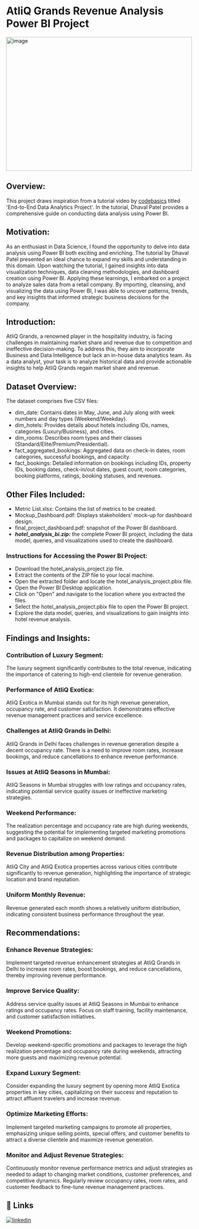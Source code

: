 # AtliQ Grands Revenue Analysis Power BI Project
<img src="hotel_image.jpg" alt="image" width="500" height="360">

## Overview:
This project draws inspiration from a tutorial video by [codebasics](https://www.youtube.com/channel/UCh9nVJoWXmFb7sLApWGcLPQ) titled 'End-to-End Data Analytics Project'. In the tutorial, Dhaval Patel provides a comprehensive guide on conducting data analysis using Power BI.

## Motivation:
As an enthusiast in Data Science, I found the opportunity to delve into data analysis using Power BI both exciting and enriching. The tutorial by Dhaval Patel presented an ideal chance to expand my skills and understanding in this domain.
Upon watching the tutorial, I gained insights into data visualization techniques, data cleaning methodologies, and dashboard creation using Power BI. Applying these learnings, I embarked on a project to analyze sales data from a retail company. By importing, cleansing, and visualizing the data using Power BI, I was able to uncover patterns, trends, and key insights that informed strategic business decisions for the company.

## Introduction:
AtliQ Grands, a renowned player in the hospitality industry, is facing challenges in maintaining market share and revenue due to competition and ineffective decision-making. To address this, they aim to incorporate Business and Data Intelligence but lack an in-house data analytics team. As a data analyst, your task is to analyze historical data and provide actionable insights to help AtliQ Grands regain market share and revenue.

## Dataset Overview:
The dataset comprises five CSV files:

* dim_date: Contains dates in May, June, and July along with week numbers and day types (Weekend/Weekday).
* dim_hotels: Provides details about hotels including IDs, names, categories (Luxury/Business), and cities.
* dim_rooms: Describes room types and their classes (Standard/Elite/Premium/Presidential).
* fact_aggregated_bookings: Aggregated data on check-in dates, room categories, successful bookings, and capacity.
* fact_bookings: Detailed information on bookings including IDs, property IDs, booking dates, check-in/out dates, guest count, room categories, booking platforms, ratings, booking statuses, and revenues.

## Other Files Included:
* Metric List.xlsx: Contains the list of metrics to be created.
* Mockup_Dashboard.pdf: Displays stakeholders' mock-up for dashboard design.
* final_project_dashboard.pdf: snapshot of the Power BI dashboard.
* <b><i>hotel_analysis_bi.zip:</b></i> the complete Power BI project, including the data model, queries, and visualizations used to create the dashboard.

### Instructions for Accessing the Power BI Project:
- Download the hotel_analysis_project.zip file.
- Extract the contents of the ZIP file to your local machine.
- Open the extracted folder and locate the hotel_analysis_project.pbix file.
- Open the Power BI Desktop application.
- Click on "Open" and navigate to the location where you extracted the files.
- Select the hotel_analysis_project.pbix file to open the Power BI project.
- Explore the data model, queries, and visualizations to gain insights into hotel revenue analysis.

## Findings and Insights:

### Contribution of Luxury Segment:
The luxury segment significantly contributes to the total revenue, indicating the importance of catering to high-end clientele for revenue generation.

### Performance of AtliQ Exotica:
AtliQ Exotica in Mumbai stands out for its high revenue generation, occupancy rate, and customer satisfaction. It demonstrates effective revenue management practices and service excellence.

### Challenges at AtliQ Grands in Delhi:
AtliQ Grands in Delhi faces challenges in revenue generation despite a decent occupancy rate. There is a need to improve room rates, increase bookings, and reduce cancellations to enhance revenue performance.

### Issues at AtliQ Seasons in Mumbai:
AtliQ Seasons in Mumbai struggles with low ratings and occupancy rates, indicating potential service quality issues or ineffective marketing strategies.

### Weekend Performance:
The realization percentage and occupancy rate are high during weekends, suggesting the potential for implementing targeted marketing promotions and packages to capitalize on weekend demand.

### Revenue Distribution among Properties:
AtliQ City and AtliQ Exotica properties across various cities contribute significantly to revenue generation, highlighting the importance of strategic location and brand reputation.

### Uniform Monthly Revenue:
Revenue generated each month shows a relatively uniform distribution, indicating consistent business performance throughout the year.

## Recommendations:

### Enhance Revenue Strategies:
Implement targeted revenue enhancement strategies at AtliQ Grands in Delhi to increase room rates, boost bookings, and reduce cancellations, thereby improving revenue performance.

### Improve Service Quality:
Address service quality issues at AtliQ Seasons in Mumbai to enhance ratings and occupancy rates. Focus on staff training, facility maintenance, and customer satisfaction initiatives.

### Weekend Promotions:
Develop weekend-specific promotions and packages to leverage the high realization percentage and occupancy rate during weekends, attracting more guests and maximizing revenue potential.

### Expand Luxury Segment:
Consider expanding the luxury segment by opening more AtliQ Exotica properties in key cities, capitalizing on their success and reputation to attract affluent travelers and increase revenue.

### Optimize Marketing Efforts:
Implement targeted marketing campaigns to promote all properties, emphasizing unique selling points, special offers, and customer benefits to attract a diverse clientele and maximize revenue generation.

### Monitor and Adjust Revenue Strategies:
Continuously monitor revenue performance metrics and adjust strategies as needed to adapt to changing market conditions, customer preferences, and competitive dynamics. Regularly review occupancy rates, room rates, and customer feedback to fine-tune revenue management practices.

## 🔗 Links
[![linkedin](https://img.shields.io/badge/linkedin-0A66C2?style=for-the-badge&logo=linkedin&logoColor=white)](https://www.linkedin.com/in/fathima-thanseeha)
